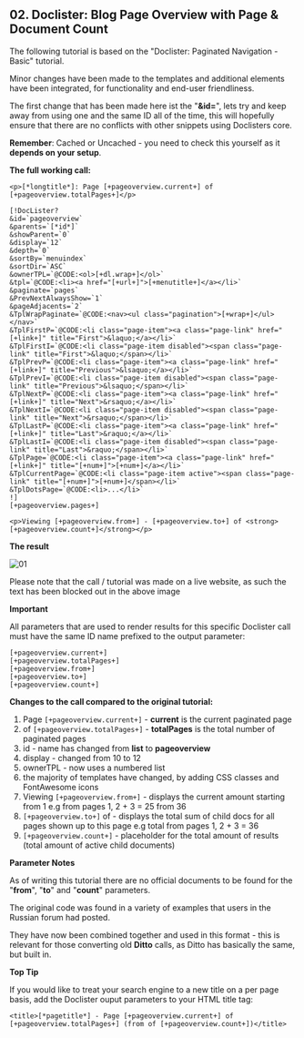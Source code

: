 ## 02. Doclister: Blog Page Overview with Page & Document Count

The following tutorial is based on the "Doclister: Paginated Navigation - Basic" tutorial.

Minor changes have been made to the templates and additional elements have been integrated, for functionality and end-user friendliness.

The first change that has been made here ist the "**&id=**", lets try and keep away from using one and the same ID all of the time, this will hopefully ensure that there are no conflicts with other snippets using Doclisters core.

**Remember**: Cached or Uncached - you need to check this yourself as it **depends on your setup**.

**The full working call:**

```
<p>[*longtitle*]: Page [+pageoverview.current+] of [+pageoverview.totalPages+]</p>

[!DocLister? 
&id=`pageoverview` 
&parents=`[*id*]` 
&showParent=`0` 
&display=`12` 
&depth=`0` 
&sortBy=`menuindex` 
&sortDir=`ASC` 
&ownerTPL=`@CODE:<ol>[+dl.wrap+]</ol>` 
&tpl=`@CODE:<li><a href="[+url+]">[+menutitle+]</a></li>` 
&paginate=`pages` 
&PrevNextAlwaysShow=`1` 
&pageAdjacents=`2` 
&TplWrapPaginate=`@CODE:<nav><ul class="pagination">[+wrap+]</ul></nav>` 
&TplFirstP=`@CODE:<li class="page-item"><a class="page-link" href="[+link+]" title="First">&laquo;</a></li>` 
&TplFirstI=`@CODE:<li class="page-item disabled"><span class="page-link" title="First">&laquo;</span></li>` 
&TplPrevP=`@CODE:<li class="page-item"><a class="page-link" href="[+link+]" title="Previous">&lsaquo;</a></li>` 
&TplPrevI=`@CODE:<li class="page-item disabled"><span class="page-link" title="Previous">&lsaquo;</span></li>` 
&TplNextP=`@CODE:<li class="page-item"><a class="page-link" href="[+link+]" title="Next">&rsaquo;</a></li>` 
&TplNextI=`@CODE:<li class="page-item disabled"><span class="page-link" title="Next">&rsaquo;</span></li>` 
&TplLastP=`@CODE:<li class="page-item"><a class="page-link" href="[+link+]" title="Last">&raquo;</a></li>` 
&TplLastI=`@CODE:<li class="page-item disabled"><span class="page-link" title="Last">&raquo;</span></li>` 
&TplPage=`@CODE:<li class="page-item"><a class="page-link" href="[+link+]" title="[+num+]">[+num+]</a></li>`  
&TplCurrentPage=`@CODE:<li class="page-item active"><span class="page-link" title="[+num+]">[+num+]</span></li>`  
&TplDotsPage=`@CODE:<li>...</li>`
!]
[+pageoverview.pages+]

<p>Viewing [+pageoverview.from+] - [+pageoverview.to+] of <strong>[+pageoverview.count+]</strong></p>
```

**The result**

![01](https://user-images.githubusercontent.com/1859868/111600373-a325a500-87d1-11eb-825e-c33cb3d91107.jpg)

Please note that the call / tutorial was made on a live website, as such the text has been blocked out in the above image

**Important**

All parameters that are used to render results for this specific Doclister call must have the same ID name prefixed to the output parameter:

```
[+pageoverview.current+]
[+pageoverview.totalPages+]
[+pageoverview.from+]
[+pageoverview.to+]
[+pageoverview.count+]
```

**Changes to the call compared to the original tutorial:**

1. Page `[+pageoverview.current+]` - **current** is the current paginated page
2. of `[+pageoverview.totalPages+]` - **totalPages** is the total number of paginated pages
3. id - name has changed from **list** to **pageoverview**
4. display - changed from 10 to 12
5. ownerTPL - now uses a numbered list
6. the majority of templates have changed, by adding CSS classes and FontAwesome icons
7. Viewing `[+pageoverview.from+]` - displays the current amount starting from 1 e.g from pages  1, 2 + 3 = 25 from 36
8. `[+pageoverview.to+]` of - displays the total sum of child docs for all pages shown up to this page e.g total from pages 1, 2 + 3 = 36
9. `[+pageoverview.count+]` - placeholder for the total amount of results (total amount of active child documents)

**Parameter Notes**

As of writing this tutorial there are no official documents to be found for the "**from**", "**to**" and "**count**" parameters.

The original code was found in a variety of examples that users in the Russian forum had posted.

They have now been combined together and used in this format - this is relevant for those converting old **Ditto** calls, as Ditto has basically the same, but built in.


**Top Tip**

If you would like to treat your search engine to a new title on a per page basis, add the Doclister ouput parameters to your HTML title tag:

```
<title>[*pagetitle*] - Page [+pageoverview.current+] of [+pageoverview.totalPages+] (from of [+pageoverview.count+])</title>

```
